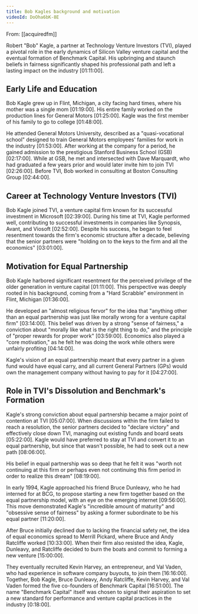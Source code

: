 ```yaml
---
title: Bob Kagles background and motivation
videoId: DoOha6bK-8E
---
```


From: [[acquiredfm]] <br/> 

Robert "Bob" Kagle, a partner at Technology Venture Investors (TVI), played a pivotal role in the early dynamics of Silicon Valley venture capital and the eventual formation of Benchmark Capital. His upbringing and staunch beliefs in fairness significantly shaped his professional path and left a lasting impact on the industry <a class="yt-timestamp" data-t="01:11:00">[01:11:00]</a>.

## Early Life and Education
Bob Kagle grew up in Flint, Michigan, a city facing hard times, where his mother was a single mom <a class="yt-timestamp" data-t="01:19:00">[01:19:00]</a>. His entire family worked on the production lines for General Motors <a class="yt-timestamp" data-t="01:25:00">[01:25:00]</a>. Kagle was the first member of his family to go to college <a class="yt-timestamp" data-t="01:48:00">[01:48:00]</a>.

He attended General Motors University, described as a "quasi-vocational school" designed to train General Motors employees' families for work in the industry <a class="yt-timestamp" data-t="01:53:00">[01:53:00]</a>. After working at the company for a period, he gained admission to the prestigious Stanford Business School (GSB) <a class="yt-timestamp" data-t="02:17:00">[02:17:00]</a>. While at GSB, he met and intersected with Dave Marquardt, who had graduated a few years prior and would later invite him to join TVI <a class="yt-timestamp" data-t="02:26:00">[02:26:00]</a>. Before TVI, Bob worked in consulting at Boston Consulting Group <a class="yt-timestamp" data-t="02:44:00">[02:44:00]</a>.

## Career at Technology Venture Investors (TVI)
Bob Kagle joined TVI, a venture capital firm known for its successful investment in Microsoft <a class="yt-timestamp" data-t="02:39:00">[02:39:00]</a>. During his time at TVI, Kagle performed well, contributing to successful investments in companies like Synopsis, Avant, and Viosoft <a class="yt-timestamp" data-t="02:52:00">[02:52:00]</a>. Despite his success, he began to feel resentment towards the firm's economic structure after a decade, believing that the senior partners were "holding on to the keys to the firm and all the economics" <a class="yt-timestamp" data-t="03:01:00">[03:01:00]</a>.

## Motivation for Equal Partnership
Bob Kagle harbored significant resentment for the perceived privilege of the older generation in venture capital <a class="yt-timestamp" data-t="01:11:00">[01:11:00]</a>. This perspective was deeply rooted in his background, coming from a "Hard Scrabble" environment in Flint, Michigan <a class="yt-timestamp" data-t="01:36:00">[01:36:00]</a>.

He developed an "almost religious fervor" for the idea that "anything other than an equal partnership was just like morally wrong for a venture capital firm" <a class="yt-timestamp" data-t="03:14:00">[03:14:00]</a>. This belief was driven by a strong "sense of fairness," a conviction about "morally like what is the right thing to do," and the principle of "proper rewards for proper work" <a class="yt-timestamp" data-t="03:59:00">[03:59:00]</a>. Economics also played a "core motivation," as he felt he was doing the work while others were unfairly profiting <a class="yt-timestamp" data-t="04:14:00">[04:14:00]</a>.

Kagle's vision of an equal partnership meant that every partner in a given fund would have equal carry, and all current General Partners (GPs) would own the management company without having to pay for it <a class="yt-timestamp" data-t="04:27:00">[04:27:00]</a>.

## Role in TVI's Dissolution and Benchmark's Formation
Kagle's strong conviction about equal partnership became a major point of contention at TVI <a class="yt-timestamp" data-t="05:07:00">[05:07:00]</a>. When discussions within the firm failed to reach a resolution, the senior partners decided to "declare victory" and effectively close down TVI, managing out existing funds and board seats <a class="yt-timestamp" data-t="05:22:00">[05:22:00]</a>. Kagle would have preferred to stay at TVI and convert it to an equal partnership, but since that wasn't possible, he had to seek out a new path <a class="yt-timestamp" data-t="08:06:00">[08:06:00]</a>.

His belief in equal partnership was so deep that he felt it was "worth not continuing at this firm or perhaps even not continuing this firm period in order to realize this dream" <a class="yt-timestamp" data-t="08:19:00">[08:19:00]</a>.

In early 1994, Kagle approached his friend Bruce Dunleavy, who he had interned for at BCG, to propose starting a new firm together based on the equal partnership model, with an eye on the emerging internet <a class="yt-timestamp" data-t="09:56:00">[09:56:00]</a>. This move demonstrated Kagle's "incredible amount of maturity" and "obsessive sense of fairness" by asking a former subordinate to be his equal partner <a class="yt-timestamp" data-t="11:20:00">[11:20:00]</a>.

After Bruce initially declined due to lacking the financial safety net, the idea of equal economics spread to Merrill Pickard, where Bruce and Andy Ratcliffe worked <a class="yt-timestamp" data-t="10:33:00">[10:33:00]</a>. When their firm also resisted the idea, Kagle, Dunleavy, and Ratcliffe decided to burn the boats and commit to forming a new venture <a class="yt-timestamp" data-t="15:00:00">[15:00:00]</a>.

They eventually recruited Kevin Harvey, an entrepreneur, and Val Vaden, who had experience in software company buyouts, to join them <a class="yt-timestamp" data-t="16:16:00">[16:16:00]</a>. Together, Bob Kagle, Bruce Dunleavy, Andy Ratcliffe, Kevin Harvey, and Val Vaden formed the five co-founders of Benchmark Capital <a class="yt-timestamp" data-t="16:51:00">[16:51:00]</a>. The name "Benchmark Capital" itself was chosen to signal their aspiration to set a new standard for performance and venture capital practices in the industry <a class="yt-timestamp" data-t="18:00:00">[0:18:00]</a>.